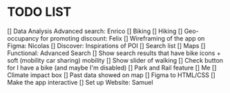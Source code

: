 # TODO LIST

[] Data Analysis Advanced search: Enrico
    [] Biking
    [] Hiking
[] Geo-occupancy for promoting discount: Felix
[] Wireframing of the app on Figma: Nicolas
    [] Discover: Inspirations of POI
        [] Search list
        [] Maps
    [] Functional: Advanced Search
        [] Show search results that have bike icons + soft (mobility car sharing) mobility
        [] Show slider of walking
        [] Check button for I have a bike (and maybe I'm disabled)
        [] Park and Rail feature
    [] Me
        [] Climate impact box
        [] Past data showed on map
[] Figma to HTML/CSS
[] Make the app interactive
[] Set up Website: Samuel
